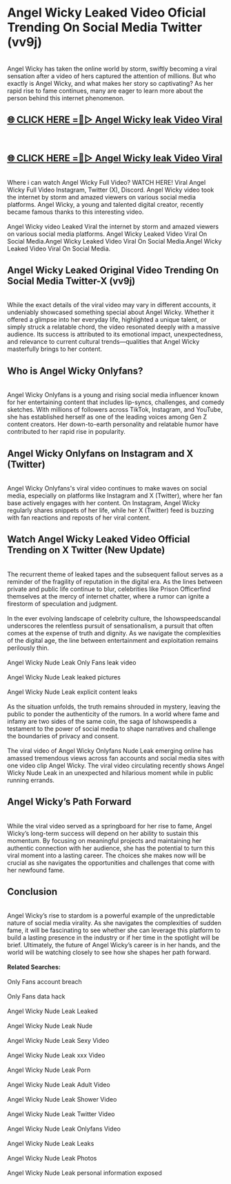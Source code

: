 # Angel Wicky Leaked Video Oficial Trending On Social Media Twitter (vv9j)
<br>
Angel Wicky has taken the online world by storm, swiftly becoming a viral sensation after a video of hers captured the attention of millions. But who exactly is Angel Wicky, and what makes her story so captivating? As her rapid rise to fame continues, many are eager to learn more about the person behind this internet phenomenon.
<br>
<h2><a href="https://v.mview.online/p/url.html?title=Angel_Wicky&ref=git">🌐 CLICK HERE =👙▷ Angel Wicky leak Video Viral</a></h2>
<br>
<h2><a href="https://v.mview.online/p/url.html?title=Angel_Wicky&ref=git">🌐 CLICK HERE =👙▷ Angel Wicky leak Video Viral</a></h2>
<br>
Where i can watch Angel Wicky Full Video? WATCH HERE! Viral Angel Wicky Full Video Instagram, Twitter (X), Discord. Angel Wicky video took the internet by storm and amazed viewers on various social media platforms. Angel Wicky, a young and talented digital creator, recently became famous thanks to this interesting video.
<br><br>
Angel Wicky video Leaked Viral the internet by storm and amazed viewers on various social media platforms. Angel Wicky Leaked Video Viral On Social Media.Angel Wicky Leaked Video Viral On Social Media.Angel Wicky Leaked Video Viral On Social Media.
<br>
<h2>Angel Wicky Leaked Original Video Trending On Social Media Twitter-X (vv9j)</h2>
<br>
While the exact details of the viral video may vary in different accounts, it undeniably showcased something special about Angel Wicky. Whether it offered a glimpse into her everyday life, highlighted a unique talent, or simply struck a relatable chord, the video resonated deeply with a massive audience. Its success is attributed to its emotional impact, unexpectedness, and relevance to current cultural trends—qualities that Angel Wicky masterfully brings to her content.
<br>
<h2>Who is Angel Wicky Onlyfans?</h2>
<br>
Angel Wicky Onlyfans is a young and rising social media influencer known for her entertaining content that includes lip-syncs, challenges, and comedy sketches. With millions of followers across TikTok, Instagram, and YouTube, she has established herself as one of the leading voices among Gen Z content creators. Her down-to-earth personality and relatable humor have contributed to her rapid rise in popularity.
<br>
<h2>Angel Wicky Onlyfans on Instagram and X (Twitter)</h2>
<br>
Angel Wicky Onlyfans's viral video continues to make waves on social media, especially on platforms like Instagram and X (Twitter), where her fan base actively engages with her content. On Instagram, Angel Wicky regularly shares snippets of her life, while her X (Twitter) feed is buzzing with fan reactions and reposts of her viral content.
<br>
<h2>Watch Angel Wicky Leaked Video Official Trending on X Twitter (New Update)</h2>
<br>
The recurrent theme of leaked tapes and the subsequent fallout serves as a reminder of the fragility of reputation in the digital era. As the lines between private and public life continue to blur, celebrities like Prison Officerfind themselves at the mercy of internet chatter, where a rumor can ignite a firestorm of speculation and judgment.
<br><br>
In the ever evolving landscape of celebrity culture, the Ishowspeedscandal underscores the relentless pursuit of sensationalism, a pursuit that often comes at the expense of truth and dignity. As we navigate the complexities of the digital age, the line between entertainment and exploitation remains perilously thin.
<br><br>
Angel Wicky Nude Leak Only Fans leak video
<br><br>
Angel Wicky Nude Leak leaked pictures
<br><br>
Angel Wicky Nude Leak explicit content leaks
<br><br>
As the situation unfolds, the truth remains shrouded in mystery, leaving the public to ponder the authenticity of the rumors. In a world where fame and infamy are two sides of the same coin, the saga of Ishowspeedis a testament to the power of social media to shape narratives and challenge the boundaries of privacy and consent.
<br><br>
The viral video of Angel Wicky Onlyfans Nude Leak emerging online has amassed tremendous views across fan accounts and social media sites with one video clip Angel Wicky. The viral video circulating recently shows Angel Wicky Nude Leak in an unexpected and hilarious moment while in public running errands.
<br>
<h2>Angel Wicky’s Path Forward</h2>
<br>
While the viral video served as a springboard for her rise to fame, Angel Wicky’s long-term success will depend on her ability to sustain this momentum. By focusing on meaningful projects and maintaining her authentic connection with her audience, she has the potential to turn this viral moment into a lasting career. The choices she makes now will be crucial as she navigates the opportunities and challenges that come with her newfound fame.
<br>
<h2>Conclusion</h2>
<br>
Angel Wicky’s rise to stardom is a powerful example of the unpredictable nature of social media virality. As she navigates the complexities of sudden fame, it will be fascinating to see whether she can leverage this platform to build a lasting presence in the industry or if her time in the spotlight will be brief. Ultimately, the future of Angel Wicky’s career is in her hands, and the world will be watching closely to see how she shapes her path forward.
<br><br>
<strong>Related Searches:</strong>
<br><br>
Only Fans account breach
<br><br>
Only Fans data hack
<br><br>
Angel Wicky Nude Leak Leaked
<br><br>
Angel Wicky Nude Leak Nude
<br><br>
Angel Wicky Nude Leak Sexy Video
<br><br>
Angel Wicky Nude Leak xxx Video
<br><br>
Angel Wicky Nude Leak Porn
<br><br>
Angel Wicky Nude Leak Adult Video
<br><br>
Angel Wicky Nude Leak Shower Video
<br><br>
Angel Wicky Nude Leak Twitter Video
<br><br>
Angel Wicky Nude Leak Onlyfans Video
<br><br>
Angel Wicky Nude Leak Leaks
<br><br>
Angel Wicky Nude Leak Photos
<br><br>
Angel Wicky Nude Leak personal information exposed